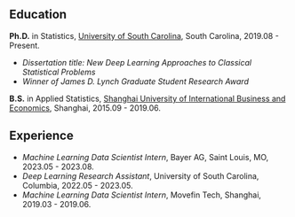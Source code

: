 ## Education 
__Ph.D.__ in Statistics, [University of South Carolina](https://sc.edu/study/colleges_schools/artsandsciences/statistics/), South Carolina, 2019.08 - Present.
- _Dissertation title: New Deep Learning Approaches to Classical Statistical Problems_
- _Winner of James D. Lynch Graduate Student Research Award_

__B.S.__ in Applied Statistics, [Shanghai University of International Business and Economics](https://eng.suibe.edu.cn/), Shanghai, 2015.09 - 2019.06.

## Experience
- _Machine Learning Data Scientist Intern_, Bayer AG, Saint Louis, MO, 2023.05 - 2023.08.
- _Deep Learning Research Assistant_, University of South Carolina, Columbia, 2022.05 - 2023.05.
- _Machine Learning Data Scientist Intern_, Movefin Tech, Shanghai, 2019.03 - 2019.06.
